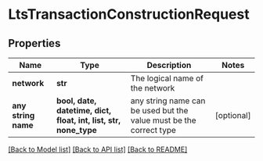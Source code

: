 # LtsTransactionConstructionRequest


## Properties
Name | Type | Description | Notes
------------ | ------------- | ------------- | -------------
**network** | **str** | The logical name of the network | 
**any string name** | **bool, date, datetime, dict, float, int, list, str, none_type** | any string name can be used but the value must be the correct type | [optional]

[[Back to Model list]](../README.md#documentation-for-models) [[Back to API list]](../README.md#documentation-for-api-endpoints) [[Back to README]](../README.md)


